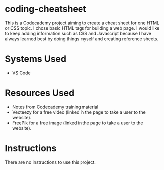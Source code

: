 # coding-cheatsheet
This is a Codecademy project aiming to create a cheat sheet for one HTML or CSS topic. I chose basic HTML tags for building a web page.
I would like to keep adding information such as CSS and Javascript because I have always learned best by doing things myself and creating reference sheets.

# Systems Used
- VS Code

# Resources Used
- Notes from Codecademy training material
- Vecteezy for a free video (linked in the page to take a user to the website).
- FreePik for a free image (linked in the page to take a user to the website). 

# Instructions
There are no instructions to use this project.
